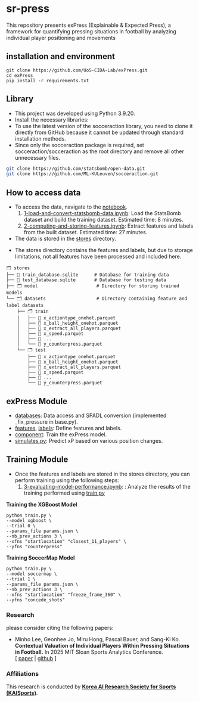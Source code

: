 # sr-press
This repository presents exPress (Explainable & Expected Press), a framework for quantifying pressing situations in football by analyzing individual player positioning and movements

## installation and environment
```
git clone https://github.com/UoS-CIDA-Lab/exPress.git
cd exPress
pip install -r requirements.txt
```

## Library
- This project was developed using Python 3.9.20.
- Install the necessary libraries:
- To use the latest version of the socceraction library, you need to clone it directly from GitHub because it cannot be updated through standard installation methods.
- Since only the socceraction package is required, set socceraction/socceraction as the root directory and remove all other unnecessary files.
```bash
git clone https://github.com/statsbomb/open-data.git
git clone https://github.com/ML-KULeuven/socceraction.git
```

## How to access data
- To access the data, navigate to the [notebook](https://github.com/leemingo/sr-press/tree/geonhee/notebook).
    1. [1-load-and-convert-statsbomb-data.ipynb](https://github.com/GeonHeeJo2000/sr-press/blob/main/notebook/1-load-and-convert-statsbomb-data.ipynb): Load the StatsBomb dataset and build the training dataset. Estimated time: 8 minutes.
    2. [2-computing-and-storing-features.ipynb](https://github.com/GeonHeeJo2000/sr-press/blob/main/notebook/2-computing-and-storing-features.ipynb): Extract features and labels from the built dataset. Estimated time: 27 minutes.
- The data is stored in the [stores](https://github.com/leemingo/sr-press/tree/geonhee/stores) directory.
 * The stores directory contains the features and labels, but due to storage limitations, not all features have been processed and included here.

```
🗂️ stores
├── 📄 train_database.sqlite      # Database for training data
├── 📄 test_database.sqlite       # Database for testing data
├── 🗂️ model                      # Directory for storing trained models
└── 🗂️ datasets                   # Directory containing feature and label datasets
    ├── 🗂️ train                  
    │   ├── 📄 x_actiontype_onehot.parquet     
    │   ├── 📄 x_ball_height_onehot.parquet    
    │   ├── 📄 x_extract_all_players.parquet  
    │   ├── 📄 x_speed.parquet      
    │   ├── 📄 ...              
    │   └── 📄 y_counterpress.parquet          
    └── 🗂️ test                    
        ├── 📄 x_actiontype_onehot.parquet     
        ├── 📄 x_ball_height_onehot.parquet   
        ├── 📄 x_extract_all_players.parquet   
        ├── 📄 x_speed.parquet  
        ├── 📄 ...         
        └── 📄 y_counterpress.parquet  
```

## exPress Module
- [databases](https://github.com/leemingo/sr-press/tree/geonhee/express/databases): Data access and SPADL conversion (implemented _fix_pressure in base.py).
- [features](https://github.com/leemingo/sr-press/blob/geonhee/express/features.py), [labels](https://github.com/leemingo/sr-press/blob/geonhee/express/labels.py): Define features and labels.
- [component](https://github.com/leemingo/sr-press/tree/geonhee/express/components): Train the exPress model.
- [simulates.py](https://github.com/leemingo/sr-press/blob/geonhee/express/simulates.py): Predict xP based on various position changes.

## Training Module
- Once the features and labels are stored in the stores directory, you can perform training using the following steps:
    1. [3-evaluating-model-performance.ipynb](https://github.com/leemingo/sr-press/blob/main/notebook/3-evaluating-model-performance.ipynb): : Analyze the results of the training performed using [train.py](https://github.com/leemingo/sr-press/blob/main/train.py)
       
**Training the XGBoost Model**
```
python train.py \
--model xgboost \
--trial 0 \
--params_file params.json \
--nb_prev_actions 3 \
--xfns "startlocation" "closest_11_players" \
--yfns "counterpress"
```

**Training SoccerMap Model** <br/>
```
python train.py \
--model soccermap \
--trial 1 \
--params_file params.json \
--nb_prev_actions 3 \
--xfns "startlocation" "freeze_frame_360" \
--yfns "concede_shots"

```

### Research
please consider citing the following papers:
- Minho Lee, Geonhee Jo, Miru Hong, Pascal Bauer, and Sang-Ki Ko. **Contextual Valuation of Individual Players Within Pressing Situations in Football.** In 2025 MIT Sloan Sports Analytics Conference. <br/>[ [paper](https://www.sloansportsconference.com/research-papers/contextual-valuation-of-individual-players-within-pressing-situations-in-football) | [github](https://github.com/leemingo/sr-press) ]

### Affiliations
This research is conducted by **[Korea AI Research Society for Sports (KAISports)](https://sites.google.com/view/kaisport)**.  
